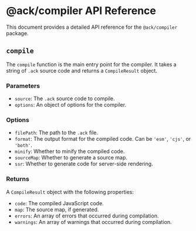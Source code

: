# @ack/compiler API Reference

This document provides a detailed API reference for the `@ack/compiler` package.

## `compile`

The `compile` function is the main entry point for the compiler. It takes a string of `.ack` source code and returns a `CompileResult` object.

### Parameters

- `source`: The `.ack` source code to compile.
- `options`: An object of options for the compiler.

### Options

- `filePath`: The path to the `.ack` file.
- `format`: The output format for the compiled code. Can be `'esm'`, `'cjs'`, or `'both'`.
- `minify`: Whether to minify the compiled code.
- `sourceMap`: Whether to generate a source map.
- `ssr`: Whether to generate code for server-side rendering.

### Returns

A `CompileResult` object with the following properties:

- `code`: The compiled JavaScript code.
- `map`: The source map, if generated.
- `errors`: An array of errors that occurred during compilation.
- `warnings`: An array of warnings that occurred during compilation.
